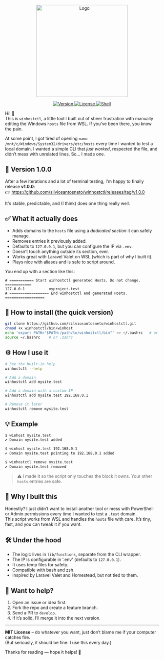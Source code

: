 <p align="center">
  <img src="https://lh3.googleusercontent.com/d/1LKv9ZI8SF0bHln5M_AxhJxYUYcY01PBN" alt="Logo" width="300"/>
</p>
<p align="center">
  <a href="https://github.com/silviosantosneto/winhostctl/releases">
    <img src="https://img.shields.io/github/v/release/silviosantosneto/winhostctl" alt="Version">
  </a>
  <a href="https://github.com/silviosantosneto/winhostctl/blob/main/LICENSE">
    <img src="https://img.shields.io/github/license/silviosantosneto/winhostctl" alt="License">
  </a>
  <a href="https://www.gnu.org/software/bash/">
    <img src="https://img.shields.io/badge/Shell-bash-informational" alt="Shell">
  </a>
</p>


Hi! 👋  
This is `winhostctl`, a little tool I built out of sheer frustration with manually editing the Windows `hosts` file from WSL. If you've been there, you know the pain.

At some point, I got tired of opening `nano /mnt/c/Windows/System32/drivers/etc/hosts` every time I wanted to test a local domain. I wanted a simple CLI that *just worked*, respected the file, and didn’t mess with unrelated lines. So… I made one.

## 🚀 Version 1.0.0

After a few iterations and a lot of terminal testing, I'm happy to finally release **v1.0.0**:  
👉 https://github.com/silviosantosneto/winhostctl/releases/tag/v1.0.0

It's stable, predictable, and (I think) does one thing really well.

## ✅ What it actually does

- Adds domains to the `hosts` file using a *dedicated section* it can safely manage.
- Removes entries it previously added.
- Defaults to `127.0.0.1`, but you can configure the IP via `.env`.
- Doesn’t touch anything outside its section, ever.
- Works great with Laravel Valet on WSL (which is part of why I built it).
- Plays nice with aliases and is safe to script around.

You end up with a section like this:

```
# =========== Start winhostctl generated Hosts. Do not change. ============
127.0.0.1           myproject.test
# ================== End winhostctl end generated Hosts. ==================
```

## 🧩 How to install (the quick version)

```bash
git clone https://github.com/silviosantosneto/winhostctl.git
chmod +x winhostctl/bin/winhost
echo 'export PATH="$PATH:/path/to/winhostctl/bin"' >> ~/.bashrc   # or .zshrc
source ~/.bashrc    # or .zshrc
```

## ⚙️ How I use it

```bash
# See the built-in help
winhostctl --help

# Add a domain
winhostctl add mysite.test

# Add a domain with a custom IP
winhostctl add mysite.test 192.168.0.1

# Remove it later
winhostctl remove mysite.test
```

## 💡 Example

```bash
$ winhost mysite.test
✔️ Domain mysite.test added

$ winhost mysite.test 192.168.0.1
✔️ Domain mysite.test pointing to 192.168.0.1 added

$ winhostctl remove mysite.test
✔️ Domain mysite.test removed
```

> ⚠️ I made it so the script only touches the block it owns. Your other `hosts` entries are safe.

## 🎯 Why I built this

Honestly? I just didn’t want to install another tool or mess with PowerShell or Admin permissions every time I wanted to test a `.test` domain.  
This script works from WSL and handles the `hosts` file with care. It’s tiny, fast, and you can tweak it if you want.

## 🛠 Under the hood

- The logic lives in `lib/functions`, separate from the CLI wrapper.
- The IP is configurable in '.env' (defaults to `127.0.0.1`).
- It uses temp files for safety.
- Compatible with bash and zsh.
- Inspired by Laravel Valet and Homestead, but not tied to them.

## 🤝 Want to help?

1. Open an issue or idea first.
2. Fork the repo and create a feature branch.
3. Send a PR to `develop`.
4. If it’s solid, I’ll merge it into the next version.

---

**MIT License** – do whatever you want, just don’t blame me if your computer catches fire.  
(But seriously, it should be fine. I use this every day.)

Thanks for reading — hope it helps! 🙌
